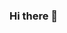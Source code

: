 ### Hi there 👋

<!--
**sonu0811/sonu0811** is a ✨ _special_ ✨ repository because its `README.md` (this file) appears on your GitHub profile.

Here are some ideas to get you started:

- 😄 My Name is Hiren Dolasiya.
- 🌱 I’m currently Studying Computer Engineering Bechlor Degrre in Indira College of Engineering and Management Pune
- 🌱 I’m currently learning docs.github.com
- 🔭 I’m currently working as intern in EagleIndia Opportunities.
- 💬 Ask me about further inquires on mail : dolasiyahiren@gmail.com
- 📫 How to reach me: mail me on given mail id : dolasiyahiren@gmail.com
- 😄 skills : Basicas in Python, Computer Networking, IOT, android, web development, My SQL,Mongo DB, C, C++, Java, Corel draw, Photoshop and any Graphics Designing Plateforms.
- ⚡ Fun fact: singing a songs and playing sports 
-->
